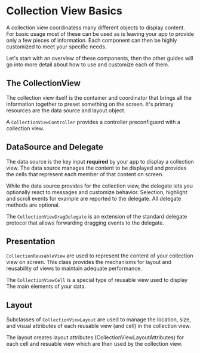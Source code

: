 # Collection View Basics

A collection view coordinatess many different objects to display content. For basic usage most of these can be used as is leaving your app to provide only a few pieces of information. Each component can then be highly customized to meet your specific needs.

Let's start with an overview of these components, then the other guides will go into more detail about how to use and customize each of them.


## The CollectionView

The collection view itself is the container and coordinator that brings all the information together to preset something on the screen. It's primary resources are the data source and layout object.

A `CollectionViewController` provides a controller preconfiguerd with a collection view.


## DataSource and Delegate

The data source is the key input **required** by your app to display a collection view. The data source manages the content to be displayed and provides the cells that represent each member of that content on screen.

While the data source provides for the collection view, the delegate lets you optionally react to messages and customize behavior. Selection, highlight and scroll events for example are reported to the delegate. All delegate methods are optional.

The `CollectionViewDragDelegate` is an extension of the standard delegate protocol that allows forwarding dragging events to the delegate.


## Presentation

`CollectionReusableView` are used to represent the content of your collection view on screen. This class provides the mechanisms for layout and reusability of views to maintain adequate performance.

The `CollectionViewCell` is a special type of reusable view used to display The main elements of your data.

## Layout

Subclasses of `CollectionViewLayout` are used to manage the location, size, and visual attributes of each reusable view (and cell) in the collection view.

The layout creates layout attributes (CollectionViewLayoutAttributes) for each cell and resuable view which are then used by the collection view.
